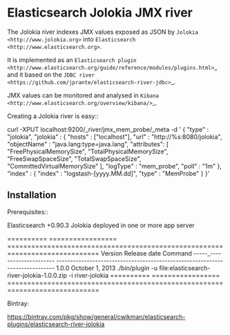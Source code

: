 Elasticsearch Jolokia JMX river
==========================================

The Jolokia river indexes JMX values exposed as JSON by `Jolokia <http://www.jolokia.org>` into `Elasticsearch <http://www.elasticsearch.org>`.

It is implemented as an `Elasticsearch plugin <http://www.elasticsearch.org/guide/reference/modules/plugins.html>`_ and it based on the `JDBC river <https://github.com/jprante/elasticsearch-river-jdbc>`_. 

JMX values can be monitored and analysed in `Kibana <http://www.elasticsearch.org/overview/kibana/>`_.


Creating a Jolokia river is easy::

curl -XPUT localhost:9200/_river/jmx_mem_probe/_meta -d '
{
    "type" : "jolokia",
    "jolokia" : {
        "hosts" : ["localhost"],
        "url" : "http://%s:8080/jolokia",
        "objectName" : "java.lang:type=java.lang",
        "attributes": [ "FreePhysicalMemorySize", "TotalPhysicalMemorySize", "FreeSwapSpaceSize", "TotalSwapSpaceSize", "CommittedVirtualMemorySize" ],
        "logType" : "mem_probe",
        "poll" : "1m"
    },
    "index" : {
        "index" : "logstash-[yyyy.MM.dd]",
        "type" : "MemProbe"
    }
}'


Installation
------------

Prerequisites::

  Elasticsearch +0.90.3
  Jolokia deployed in one or more app server

==========  =================  =============================================================================
Version     Release date       Command
-----_----  -----------------  -----------------------------------------------------------------------------
1.0.0         October 1, 2013  ./bin/plugin -u file:elasticsearch-river-jolokia-1.0.0.zip -i river-jolokia
==========  =================  =============================================================================

Bintray:

https://bintray.com/pkg/show/general/cwikman/elasticsearch-plugins/elasticsearch-river-jolokia

